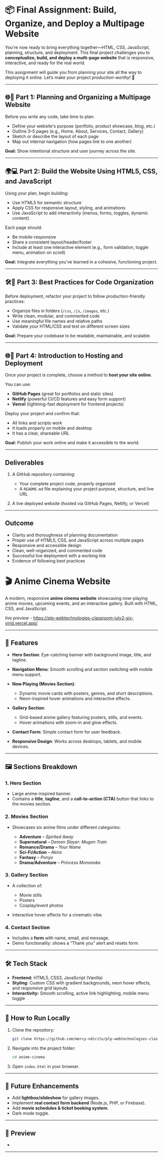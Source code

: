 # 📦 Final Assignment: Build, Organize, and Deploy a Multipage Website

You're now ready to bring everything together—HTML, CSS, JavaScript, planning, structure, and deployment. This final project challenges you to **conceptualize, build, and deploy a multi-page website** that is responsive, interactive, and ready for the real world.

This assignment will guide you from planning your site all the way to deploying it online. Let’s make your project *production-worthy*! 🚀

---

## 🌐🎯 Part 1: Planning and Organizing a Multipage Website

Before you write any code, take time to plan:

* Define your website's purpose (portfolio, product showcase, blog, etc.)
* Outline 3–5 pages (e.g., Home, About, Services, Contact, Gallery)
* Sketch or describe the layout of each page
* Map out internal navigation (how pages link to one another)

**Goal:** Show intentional structure and user journey across the site.

---

## 🌍💻 Part 2: Build the Website Using HTML5, CSS, and JavaScript

Using your plan, begin building:

* Use HTML5 for semantic structure
* Apply CSS for responsive layout, styling, and animations
* Use JavaScript to add interactivity (menus, forms, toggles, dynamic content)

Each page should:

* Be mobile-responsive
* Share a consistent layout/header/footer
* Include at least one interactive element (e.g., form validation, toggle menu, animation on scroll)

**Goal:** Integrate everything you’ve learned in a cohesive, functioning project.

---

## 🛠️🚀 Part 3: Best Practices for Code Organization

Before deployment, refactor your project to follow production-friendly practices:

* Organize files in folders (`/css`, `/js`, `/images`, etc.)
* Write clean, modular, and commented code
* Use meaningful file names and relative paths
* Validate your HTML/CSS and test on different screen sizes

**Goal:** Prepare your codebase to be readable, maintainable, and scalable.

---

## 🌐🚀 Part 4: Introduction to Hosting and Deployment

Once your project is complete, choose a method to **host your site online**.

You can use:

* **GitHub Pages** (great for portfolios and static sites)
* **Netlify** (powerful CI/CD features and easy form support)
* **Vercel** (lightning-fast deployment for frontend projects)

Deploy your project and confirm that:

* All links and scripts work
* It loads properly on mobile and desktop
* It has a clear, shareable URL

**Goal:** Publish your work online and make it accessible to the world.

---

## Deliverables

1. A GitHub repository containing:

   * Your complete project code, properly organized
   * A `README.md` file explaining your project purpose, structure, and live URL
2. A live deployed website (hosted via GitHub Pages, Netlify, or Vercel)

---

## Outcome

* Clarity and thoroughness of planning documentation
* Proper use of HTML5, CSS, and JavaScript across multiple pages
* Responsive and accessible design
* Clean, well-organized, and commented code
* Successful live deployment with a working link
* Evidence of following best practices



# 🎬 Anime Cinema Website

A modern, responsive **anime cinema website** showcasing now-playing anime movies, upcoming events, and an interactive gallery. Built with HTML, CSS, and JavaScript.

*live preview* - https://plp-webtechnologies-classroom-july2-six-virid.vercel.app/


---

## 🌟 Features

* **Hero Section**: Eye-catching banner with background image, title, and tagline.
* **Navigation Menu**: Smooth scrolling and section switching with mobile menu support.
* **Now Playing (Movies Section)**:

  * Dynamic movie cards with posters, genres, and short descriptions.
  * Neon-inspired hover animations and interactive effects.
* **Gallery Section**:

  * Grid-based anime gallery featuring posters, stills, and events.
  * Hover animations with zoom-in and glow effects.
* **Contact Form**: Simple contact form for user feedback.
* **Responsive Design**: Works across desktops, tablets, and mobile devices.

---

## 🖼️ Sections Breakdown

### 1. **Hero Section**

* Large anime-inspired banner.
* Contains a **title**, **tagline**, and a **call-to-action (CTA)** button that links to the movies section.

### 2. **Movies Section**

* Showcases six anime films under different categories:

  * **Adventure** – *Spirited Away*
  * **Supernatural** – *Demon Slayer: Mugen Train*
  * **Romance/Drama** – *Your Name*
  * **Sci-Fi/Action** – *Akira*
  * **Fantasy** – *Ponyo*
  * **Drama/Adventure** – *Princess Mononoke*

### 3. **Gallery Section**

* A collection of:

  * Movie stills
  * Posters
  * Cosplay/event photos
* Interactive hover effects for a cinematic vibe.

### 4. **Contact Section**

* Includes a **form** with name, email, and message.
* Demo functionality: shows a “Thank you” alert and resets form.

---

## 🛠️ Tech Stack

* **Frontend:** HTML5, CSS3, JavaScript (Vanilla)
* **Styling:** Custom CSS with gradient backgrounds, neon hover effects, and responsive grid layouts
* **Interactivity:** Smooth scrolling, active link highlighting, mobile menu toggle

---

## 🚀 How to Run Locally

1. Clone the repository:

   ```bash
   git clone https://github.com/mercy-ndiritu/plp-webtechnologies-classroom-july2025-july-2025-final-project-and-deployment-Final-Project-and-Depl.git
   ```
2. Navigate into the project folder:

   ```bash
   cd anime-cinema
   ```
3. Open `index.html` in your browser.

---

## 🎨 Future Enhancements

* Add **lightbox/slideshow** for gallery images.
* Implement **real contact form backend** (Node.js, PHP, or Firebase).
* Add **movie schedules & ticket booking system**.
* Dark mode toggle.

---

## 📸 Preview

*

---

